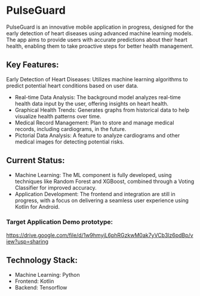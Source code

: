 # PulseGuard
PulseGuard is an innovative mobile application in progress, designed for the early detection of heart diseases using advanced machine learning models. The app aims to provide users with accurate predictions about their heart health, enabling them to take proactive steps for better health management.

## Key Features:
Early Detection of Heart Diseases: Utilizes machine learning algorithms to predict potential heart conditions based on user data.

- Real-time Data Analysis: The background model analyzes real-time health data input by the user, offering insights on heart health.
- Graphical Health Trends: Generates graphs from historical data to help visualize health patterns over time.
- Medical Record Management: Plan to store and manage medical records, including cardiograms, in the future.
- Pictorial Data Analysis: A feature to analyze cardiograms and other medical images for detecting potential risks.
## Current Status:
- Machine Learning: The ML component is fully developed, using techniques like Random Forest and XGBoost, combined through a Voting Classifier for improved accuracy.
- Application Development: The frontend and integration are still in progress, with a focus on delivering a seamless user experience using Kotlin for Android.
### Target Application Demo prototype: 
https://drive.google.com/file/d/1w9hmyjL6phRGzkwM0ak7yVCb3lz6pdBp/view?usp=sharing
## Technology Stack:
- Machine Learning: Python
- Frontend: Kotlin
- Backend: Tensorflow
